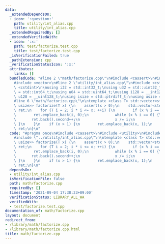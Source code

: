 ```yaml
---
data:
  _extendedDependsOn:
  - icon: ':question:'
    path: utility/int_alias.cpp
    title: utility/int_alias.cpp
  _extendedRequiredBy: []
  _extendedVerifiedWith:
  - icon: ':x:'
    path: test/factorize.test.cpp
    title: test/factorize.test.cpp
  _isVerificationFailed: true
  _pathExtension: cpp
  _verificationStatusIcon: ':x:'
  attributes:
    links: []
  bundledCode: "#line 2 \"math/factorize.cpp\"\n#include <cassert>\n#include <utility>\n\
    #include <vector>\n#line 2 \"utility/int_alias.cpp\"\n#include <cstddef>\n#include\
    \ <cstdint>\n\nusing i32 = std::int32_t;\nusing u32 = std::uint32_t;\nusing i64\
    \ = std::int64_t;\nusing u64 = std::uint64_t;\nusing i128 = __int128_t;\nusing\
    \ u128 = __uint128_t;\nusing isize = std::ptrdiff_t;\nusing usize = std::size_t;\n\
    #line 6 \"math/factorize.cpp\"\n\ntemplate <class T> std::vector<std::pair<T,\
    \ usize>> factorize(T x) {\n    assert(x > 0);\n    std::vector<std::pair<T, usize>>\
    \ ret;\n    for (T i = 2; i * i <= x; ++i) {\n        if (x % i == 0) {\n    \
    \        ret.emplace_back(i, 0);\n            while (x % i == 0) {\n         \
    \       ret.back().second++;\n                x /= i;\n            }\n       \
    \ }\n    }\n    if (x > 1) {\n        ret.emplace_back(x, 1);\n    }\n    return\
    \ ret;\n}\n"
  code: "#pragma once\n#include <cassert>\n#include <utility>\n#include <vector>\n\
    #include \"../utility/int_alias.cpp\"\n\ntemplate <class T> std::vector<std::pair<T,\
    \ usize>> factorize(T x) {\n    assert(x > 0);\n    std::vector<std::pair<T, usize>>\
    \ ret;\n    for (T i = 2; i * i <= x; ++i) {\n        if (x % i == 0) {\n    \
    \        ret.emplace_back(i, 0);\n            while (x % i == 0) {\n         \
    \       ret.back().second++;\n                x /= i;\n            }\n       \
    \ }\n    }\n    if (x > 1) {\n        ret.emplace_back(x, 1);\n    }\n    return\
    \ ret;\n}\n"
  dependsOn:
  - utility/int_alias.cpp
  isVerificationFile: false
  path: math/factorize.cpp
  requiredBy: []
  timestamp: '2021-09-04 17:30:23+09:00'
  verificationStatus: LIBRARY_ALL_WA
  verifiedWith:
  - test/factorize.test.cpp
documentation_of: math/factorize.cpp
layout: document
redirect_from:
- /library/math/factorize.cpp
- /library/math/factorize.cpp.html
title: math/factorize.cpp
---
```

